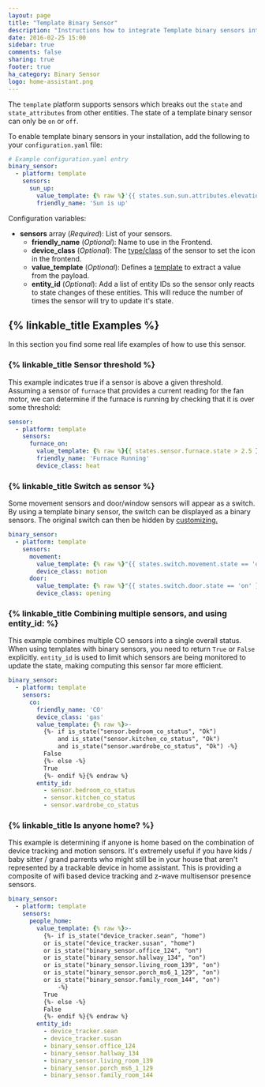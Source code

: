 ```yaml
---
layout: page
title: "Template Binary Sensor"
description: "Instructions how to integrate Template binary sensors into Home Assistant."
date: 2016-02-25 15:00
sidebar: true
comments: false
sharing: true
footer: true
ha_category: Binary Sensor
logo: home-assistant.png
---
```


The `template` platform supports sensors which breaks out the `state` and `state_attributes` from other entities. The state of a template binary sensor can only be `on` or `off`.

To enable template binary sensors in your installation, add the following to your `configuration.yaml` file:

```yaml
# Example configuration.yaml entry
binary_sensor:
  - platform: template
    sensors:
      sun_up:
        value_template: {% raw %}'{{ states.sun.sun.attributes.elevation > 0}}'{% endraw %}
        friendly_name: 'Sun is up'
```

Configuration variables:

- **sensors** array (*Required*): List of your sensors.
  - **friendly_name** (*Optional*): Name to use in the Frontend.
  - **device_class** (*Optional*): The [type/class](/components/binary_sensor/) of the sensor to set the icon in the frontend.
  - **value_template** (*Optional*): Defines a [template](/topics/templating/) to extract a value from the payload.
  - **entity_id** (*Optional*): Add a list of entity IDs so the sensor only reacts to state changes of these entities. This will reduce the number of times the sensor will try to update it's state.

## {% linkable_title Examples %}

In this section you find some real life examples of how to use this sensor.

### {% linkable_title Sensor threshold %}

This example indicates true if a sensor is above a given threshold. Assuming a sensor of `furnace` that provides a current reading for the fan motor, we can determine if the furnace is running by checking that it is over some threshold:

```yaml
sensor:
  - platform: template
    sensors:
      furnace_on:
        value_template: {% raw %}{{ states.sensor.furnace.state > 2.5 }}{% endraw %}
        friendly_name: 'Furnace Running'
        device_class: heat
```

### {% linkable_title Switch as sensor %}

Some movement sensors and door/window sensors will appear as a switch. By using a template binary sensor, the switch can be displayed as a binary sensors. The original switch can then be hidden by [customizing.](/getting-started/customizing-devices/)

```yaml
binary_sensor:
  - platform: template
    sensors:
      movement:
        value_template: {% raw %}"{{ states.switch.movement.state == 'on' }}"{% endraw %}
        device_class: motion
      door:
        value_template: {% raw %}"{{ states.switch.door.state == 'on' }}"{% endraw %}
        device_class: opening
```


### {% linkable_title Combining multiple sensors, and using entity_id: %}

This example combines multiple CO sensors into a single overall
status. When using templates with binary sensors, you need to return
`True` or `False` explicitly. `entity_id` is used to limit which
sensors are being monitored to update the state, making computing this
sensor far more efficient.

```yaml
binary_sensor:
  - platform: template
    sensors:
      co:
        friendly_name: 'CO'
        device_class: 'gas'
        value_template: {% raw %}>-
          {%- if is_state("sensor.bedroom_co_status", "Ok")
              and is_state("sensor.kitchen_co_status", "Ok")
              and is_state("sensor.wardrobe_co_status", "Ok") -%}
          False
          {%- else -%}
          True
          {%- endif %}{% endraw %}
        entity_id:
          - sensor.bedroom_co_status
          - sensor.kitchen_co_status
          - sensor.wardrobe_co_status
```

### {% linkable_title Is anyone home? %}

This example is determining if anyone is home based on the combination
of device tracking and motion sensors. It's extremely useful if you
have kids / baby sitter / grand parrents who might still be in your
house that aren't represented by a trackable device in home
assistant. This is providing a composite of wifi based device tracking
and z-wave multisensor presence sensors.

```yaml
binary_sensor:
  - platform: template
    sensors:
      people_home:
        value_template: {% raw %}>-
          {%- if is_state("device_tracker.sean", "home")
          or is_state("device_tracker.susan", "home")
          or is_state("binary_sensor.office_124", "on")
          or is_state("binary_sensor.hallway_134", "on")
          or is_state("binary_sensor.living_room_139", "on")
          or is_state("binary_sensor.porch_ms6_1_129", "on")
          or is_state("binary_sensor.family_room_144", "on")
              -%}
          True
          {%- else -%}
          False
          {%- endif %}{% endraw %}
        entity_id:
          - device_tracker.sean
          - device_tracker.susan
          - binary_sensor.office_124
          - binary_sensor.hallway_134
          - binary_sensor.living_room_139
          - binary_sensor.porch_ms6_1_129
          - binary_sensor.family_room_144
```
